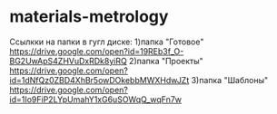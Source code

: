 # materials-metrology
Ссылкки на папки в гугл диске:
1)папка "Готовое"
https://drive.google.com/open?id=19REb3f_O-BG2UwApS4ZHVuDxRDk8yiRQ
2)папка "Проекты"
https://drive.google.com/open?id=1dNfQz0ZBD4XhBr5owDOkebbMWXHdwJZt
3)папка "Шаблоны"
https://drive.google.com/open?id=1Io9FiP2LYpUmahY1xG6uSOWqQ_wqFn7w
